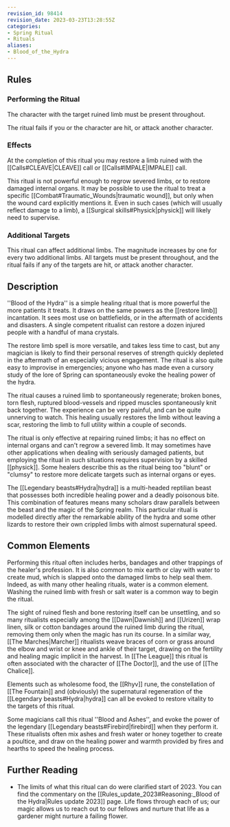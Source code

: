```yaml
---
revision_id: 98414
revision_date: 2023-03-23T13:28:55Z
categories:
- Spring Ritual
- Rituals
aliases:
- Blood_of_the_Hydra
---
```


## Rules

### Performing the Ritual
 The character with the target ruined limb must be present throughout. 

The ritual fails if you or the character are hit, or attack another character.

### Effects
At the completion of this ritual you may restore a limb ruined with the [[Calls#CLEAVE|CLEAVE]] call or [[Calls#IMPALE|IMPALE]] call.

This ritual is not powerful enough to regrow severed limbs, or to restore damaged internal organs. It may be possible to use the ritual to treat a specific [[Combat#Traumatic_Wounds|traumatic wound]], but only when the wound card explicitly mentions it. Even in such cases (which will usually reflect damage to a limb), a [[Surgical skills#Physick|physick]] will likely need to supervise.

### Additional Targets
This ritual can affect additional limbs. The magnitude increases by one for every two additional limbs. All targets must be present throughout, and the ritual fails if any of the targets are hit, or attack another character.

## Description
''Blood of the Hydra'' is a simple healing ritual that is more powerful the more patients it treats. It draws on the same powers as the [[restore limb]] incantation. It sees most use on battlefields, or in the aftermath of accidents and disasters. A single competent ritualist can restore a dozen injured people with a handful of mana crystals.

The restore limb spell is more versatile, and takes less time to cast, but any magician is likely to find their personal reserves of strength quickly depleted in the aftermath of an especially vicious engagement. The ritual is also quite easy to improvise in emergencies; anyone who has made even a cursory study of the lore of Spring can spontaneously evoke the healing power of the hydra.

The ritual causes a ruined limb to spontaneously regenerate; broken bones, torn flesh, ruptured blood-vessels and ripped muscles spontaneously knit back together. The experience can be very painful, and can be quite unnerving to watch. This healing usually restores the limb without leaving a scar, restoring the limb to full utility within a couple of seconds.

The ritual is only effective at repairing ruined limbs; it has no effect on internal organs and can't regrow a severed limb. It may sometimes have other applications when dealing with seriously damaged patients, but employing the ritual in such situations requires supervision by a skilled [[physick]]. Some healers describe this as the ritual being too "blunt" or "clumsy" to restore more delicate targets such as internal organs or eyes.

The [[Legendary beasts#Hydra|hydra]] is a multi-headed reptilian beast that possesses both incredible healing power and a deadly poisonous bite. This combination of features means many scholars draw parallels between the beast and the magic of the Spring realm. This particular ritual is modelled directly after the remarkable ability of the hydra and some other lizards to restore their own crippled limbs with almost supernatural speed.

## Common Elements
Performing this ritual often includes herbs, bandages and other trappings of the healer's profession. It is also common to mix earth or clay with water to create mud, which is slapped onto the damaged limbs to help seal them. Indeed, as with many other healing rituals, water is a common element. Washing the ruined limb with fresh or salt water is a common way to begin the ritual. 

The sight of ruined flesh and bone restoring itself can be unsettling, and so many ritualists especially among the [[Dawn|Dawnish]] and [[Urizen]] wrap linen, silk or cotton bandages around the ruined limb during the ritual, removing them only when the magic has run its course. In a similar way, [[The Marches|Marcher]] ritualists weave braces of corn or grass around the elbow and wrist or knee and ankle of their target, drawing on the fertility and healing magic implicit in the harvest. In [[The League]] this ritual is often associated with the character of [[The Doctor]], and the use of [[The Chalice]].

Elements such as wholesome food, the [[Rhyv]] rune, the constellation of [[The Fountain]] and (obviously) the supernatural regeneration of the [[Legendary beasts#Hydra|hydra]] can all be evoked to restore vitality to the targets of this ritual. 

Some magicians call this ritual ''Blood and Ashes'', and evoke the power of the legendary [[Legendary beasts#Firebird|firebird]] when they perform it. These ritualists often mix ashes and fresh water or honey together to create a poultice, and draw on the healing power and warmth provided by fires and hearths to speed the healing process.
## Further Reading
* The limits of what this ritual can do were clarified start of 2023. You can find the commentary on the [[Rules_update_2023#Reasoning:_Blood of the Hydra|Rules update 2023]] page.
Life flows through each of us; our magic allows us to reach out to our fellows and nurture that life as a gardener might nurture a failing flower.


